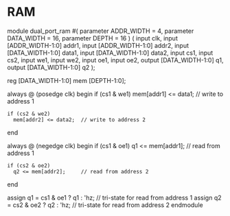 # RAM
module dual_port_ram 
  #(
     parameter ADDR_WIDTH = 4,
     parameter DATA_WIDTH = 16,
     parameter DEPTH = 16
  )
  (
    input 					clk,
    input [ADDR_WIDTH-1:0] 	addr1,
    input [ADDR_WIDTH-1:0] 	addr2,
    input [DATA_WIDTH-1:0] 	data1,
    input [DATA_WIDTH-1:0] 	data2,
    input cs1,
    input cs2,
    input we1,
    input we2,
    input oe1,
    input oe2,
    output [DATA_WIDTH-1:0] 	q1,
    output [DATA_WIDTH-1:0] 	q2
  );
  
  reg [DATA_WIDTH-1:0] 	mem [DEPTH-1:0];
  
  always @ (posedge clk) begin
    if (cs1 & we1)
      mem[addr1] <= data1;  // write to address 1
      
    if (cs2 & we2)
      mem[addr2] <= data2;  // write to address 2
  end
  
  always @ (negedge clk) begin
    if (cs1 & oe1)
      q1 <= mem[addr1];     // read from address 1
      
    if (cs2 & oe2)
      q2 <= mem[addr2];     // read from address 2
  end
  
  assign q1 = cs1 & oe1 ? q1 : 'hz;  // tri-state for read from address 1
  assign q2 = cs2 & oe2 ? q2 : 'hz;  // tri-state for read from address 2
endmodule
